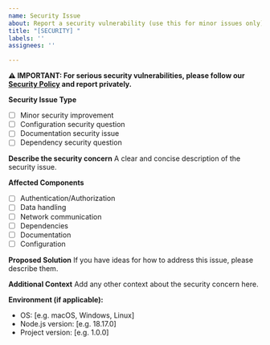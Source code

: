 ```yaml
---
name: Security Issue
about: Report a security vulnerability (use this for minor issues only)
title: "[SECURITY] "
labels: ''
assignees: ''

---
```


**⚠️ IMPORTANT: For serious security vulnerabilities, please follow our [Security Policy](../SECURITY.md) and report privately.**

**Security Issue Type**
- [ ] Minor security improvement
- [ ] Configuration security question
- [ ] Documentation security issue
- [ ] Dependency security question

**Describe the security concern**
A clear and concise description of the security issue.

**Affected Components**
- [ ] Authentication/Authorization
- [ ] Data handling
- [ ] Network communication
- [ ] Dependencies
- [ ] Documentation
- [ ] Configuration

**Proposed Solution**
If you have ideas for how to address this issue, please describe them.

**Additional Context**
Add any other context about the security concern here.

**Environment (if applicable):**
- OS: [e.g. macOS, Windows, Linux]
- Node.js version: [e.g. 18.17.0]
- Project version: [e.g. 1.0.0]
